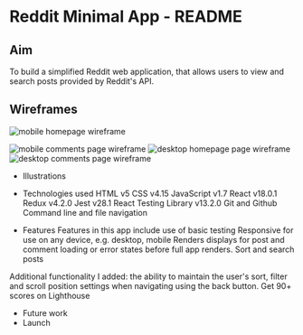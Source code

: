 # Reddit Minimal App - README 

## Aim
To build a simplified Reddit web application, that allows users to view and search posts provided by Reddit's API.

## Wireframes
![mobile homepage wireframe](https://github.com/pzakeri22/redditapp/blob/main/Reddit-mobile-home.png?raw=true)

![mobile comments page wireframe](https://github.com/[username]/[reponame]/blob/[branch]/Reddit-mobile-route.png?raw=true)
![desktop homepage page wireframe](https://github.com/[username]/[reponame]/blob/[branch]/Reddit-desktop-home.png?raw=true)
![desktop comments page wireframe](https://github.com/[username]/[reponame]/blob/[branch]/Reddit-desktop-route.png?raw=true)



- Illustrations

- Technologies used
HTML v5
CSS v4.15
JavaScript v1.7
React v18.0.1
Redux v4.2.0
Jest v28.1
React Testing Library v13.2.0
Git and Github
Command line and file navigation

- Features
Features in this app include use of basic testing
Responsive for use on any device, e.g. desktop, mobile
Renders displays for post and comment loading or error states before full app renders.
Sort and search posts

Additional functionality I added: the ability to maintain the user's sort, filter and scroll position settings when navigating using the back button.
Get 90+ scores on Lighthouse

- Future work
- Launch